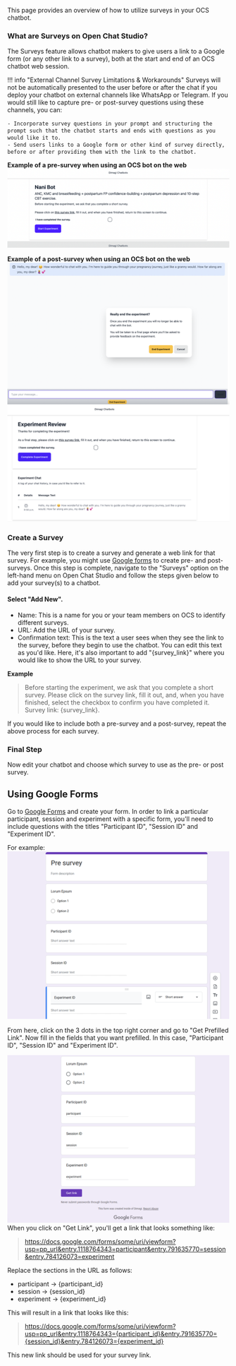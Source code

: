 This page provides an overview of how to utilize surveys in your OCS chatbot.

### What are Surveys on Open Chat Studio?

The Surveys feature allows chatbot makers to give users a link to a Google form (or any other link to a survey), both at the start and end of an OCS chatbot web session. 

!!! info "External Channel Survey Limitations & Workarounds"
    Surveys will not be automatically presented to the user before or after the chat if you deploy your chatbot on external channels like WhatsApp or Telegram. If you would still like to capture pre- or post-survey questions using these channels, you can: 

    - Incorporate survey questions in your prompt and structuring the prompt such that the chatbot starts and ends with questions as you would like it to. 
    - Send users links to a Google form or other kind of survey directly, before or after providing them with the link to the chatbot. 



**Example of a pre-survey when using an OCS bot on the web**
![image](../assets/images/survey1.png)


**Example of a post-survey when using an OCS bot on the web**
![image](../assets/images/survey2.png)
![image](../assets/images/survey3.png)

### Create a Survey

The very first step is to create a survey and generate a web link for that survey. For example, you might use [Google forms](#using-google-forms) to create pre- and post-surveys. Once this step is complete, navigate to the "Surveys" option on the left-hand menu on Open Chat Studio and follow the steps given below to add your survey(s) to a chatbot. 

#### Select "Add New". 

- Name: This is a name for you or your team members on OCS to identify different surveys.
- URL: Add the URL of your survey. 
- Confirmation text: This is the text a user sees when they see the link to the survey, before they begin to use the chatbot. You can edit this text as you'd like. Here, it's also important to add "{survey_link}" where you would like to show the URL to your survey.

**Example**
> Before starting the experiment, we ask that you complete a short survey. Please click on the survey link, fill it out, and, when you have finished, select the checkbox to confirm you have completed it. Survey link: {survey_link}. 

If you would like to include both a pre-survey and a post-survey, repeat the above process for each survey.

### Final Step

Now edit your chatbot and choose which survey to use as the pre- or post survey.



## Using Google Forms
Go to [Google Forms][google_forms] and create your form. In order to link a particular participant, session and experiment with a specific form, you'll need to include questions with the titles "Participant ID", "Session ID" and "Experiment ID".

For example:
![image](../assets/images/survey6.png)

From here, click on the 3 dots in the top right corner and go to "Get Prefilled Link". Now fill in the fields that you want prefilled. In this case, "Participant ID", "Session ID" and "Experiment ID".

![image](../assets/images/survey7.png)
When you click on "Get Link", you'll get a link that looks something like:

> https://docs.google.com/forms/some/uri/viewform?usp=pp_url&entry.1118764343=participant&entry.791635770=session&entry.784126073=experiment

Replace the sections in the URL as follows:

- participant -> {participant_id}
- session -> {session_id}
- experiment -> {experiment_id}

This will result in a link that looks like this:

> https://docs.google.com/forms/some/uri/viewform?usp=pp_url&entry.1118764343={participant_id}&entry.791635770={session_id}&entry.784126073={experiment_id}


This new link should be used for your survey link.


[google_forms]: https://docs.google.com/forms